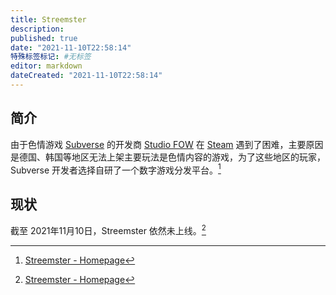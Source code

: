 ```yaml
---
title: Streemster
description:
published: true
date: "2021-11-10T22:58:14"
特殊标签标记: #无标签
editor: markdown
dateCreated: "2021-11-10T22:58:14"
---
```


## 简介

由于色情游戏 [Subverse](/game/Subverse.md) 的开发商 [Studio FOW](/company/Studio_FOW.md) 在 [Steam](/game/数字分发平台/Steam.md) 遇到了困难，主要原因是德国、韩国等地区无法上架主要玩法是色情内容的游戏，为了这些地区的玩家，Subverse 开发者选择自研了一个数字游戏分发平台。[^hp]

## 现状

截至 2021年11月10日，Streemster 依然未上线。[^hp]

[^hp]: [Streemster - Homepage](https://web.archive.org/web/20210701200244/https://streemster.com/)
